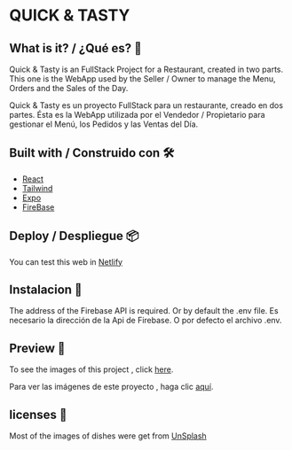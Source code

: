 # QUICK & TASTY

## What is it? / ¿Qué es? 🚀

Quick & Tasty is an FullStack Project for a Restaurant, created in two parts. This one is the WebApp used by the Seller / Owner to manage the Menu, Orders and the Sales of the Day. <br/>

Quick & Tasty es un proyecto FullStack para un restaurante, creado en dos partes. Ésta es la WebApp utilizada por el Vendedor / Propietario para gestionar el Menú, los Pedidos y las Ventas del Día. <br/>

## Built with / Construido con 🛠️

- [React](https://reactjs.org/)
- [Tailwind](https://tailwindcss.com/)
- [Expo](https://expo.io/)
- [FireBase](https://firebase.google.com/)

## Deploy / Despliegue 📦

You can test this web in <a href="https://quick-n-tasty.netlify.app/">Netlify</a>

## Instalacion 🔧

The address of the Firebase API is required. Or by default the .env file.
Es necesario la dirección de la Api de Firebase. O por defecto el archivo .env.


## Preview 📄

<p>To see the images of this project , click <a href="/Preview">here</a>.</p>
<p>Para ver las imágenes de este proyecto , haga clic <a href="/Preview">aquí</a>.</p>


## licenses 🚨
Most of the images of dishes were get from <a href="https://unsplash.com/">UnSplash</a>
